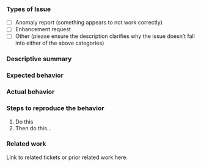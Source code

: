 
### Types of Issue

<!--- What types of issue? Put an `x` in the boxes that apply: -->

- [ ] Anomaly report (something appears to not work correctly)
- [ ] Enhancement request
- [ ] Other (please ensure the description clarifies why the issue doesn’t fall into either of the above categories)

### Descriptive summary

### Expected behavior

### Actual behavior

### Steps to reproduce the behavior

1. Do this
1. Then do this...

### Related work

Link to related tickets or prior related work here.
